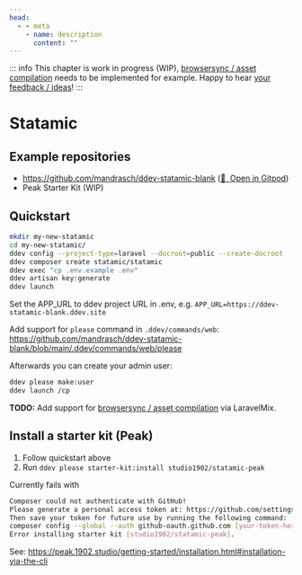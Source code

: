 ```yaml
---
head:
  - - meta
    - name: description
      content: ""
---
```


::: info
This chapter is work in progress (WIP), [browsersync / asset compilation](https://github.com/tyler36/ddev-browsersync#laravel-mix-example) needs to be implemented for example. Happy to hear [your feedback / ideas](https://github.com/mandrasch/my-ddev-lab/issues)!
:::

# Statamic

## Example repositories

- https://github.com/mandrasch/ddev-statamic-blank ([🚀&nbsp; Open in Gitpod](https://gitpod.io/#https://github.com/mandrasch/ddev-statamic-blank/))
- Peak Starter Kit (WIP)

## Quickstart

```bash
mkdir my-new-statamic
cd my-new-statamic/
ddev config --project-type=laravel --docroot=public --create-docroot
ddev composer create statamic/statamic
ddev exec "cp .env.example .env"
ddev artisan key:generate
ddev launch
```

Set the APP_URL to ddev project URL in .env, e.g. `APP_URL=https://ddev-statamic-blank.ddev.site`

Add support for `please` command in `.ddev/commands/web`:
https://github.com/mandrasch/ddev-statamic-blank/blob/main/.ddev/commands/web/please

Afterwards you can create your admin user:

```bash
ddev please make:user
ddev launch /cp
```

**TODO:** Add support for [browsersync / asset compilation](https://github.com/tyler36/ddev-browsersync#laravel-mix-example) via LaravelMix.

## Install a starter kit (Peak)

1. Follow quickstart above
2. Run `ddev please starter-kit:install studio1902/statamic-peak`

Currently fails with

```bash
Composer could not authenticate with GitHub!
Please generate a personal access token at: https://github.com/settings/tokens/new
Then save your token for future use by running the following command:
composer config --global --auth github-oauth.github.com [your-token-here]
Error installing starter kit [studio1902/statamic-peak].
```

See: https://peak.1902.studio/getting-started/installation.html#installation-via-the-cli
